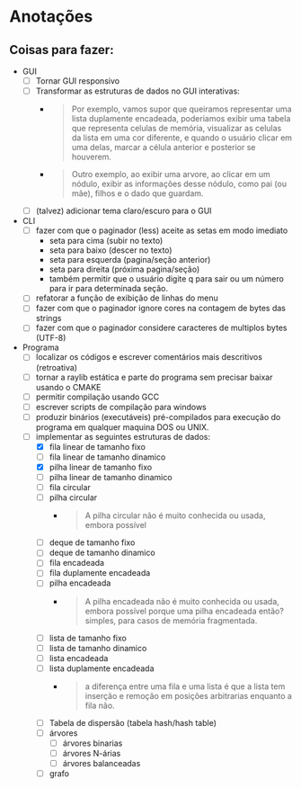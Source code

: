 # Anotações

## Coisas para fazer:

- GUI
    - [ ] Tornar GUI responsivo
    - [ ] Transformar as estruturas de dados no GUI interativas:
        - > Por exemplo, vamos supor que queiramos representar uma lista duplamente encadeada, poderiamos exibir uma tabela que representa celulas de memória, visualizar as celulas da lista em uma cor diferente, e quando o usuário clicar em uma delas, marcar a célula anterior e posterior se houverem.
        - > Outro exemplo, ao exibir uma arvore, ao clicar em um nódulo, exibir as informações desse nódulo, como pai (ou mãe), filhos e o dado que guardam.
    - [ ] (talvez) adicionar tema claro/escuro para o GUI

- CLI
    - [ ] fazer com que o paginador (less) aceite as setas em modo imediato
        - seta para cima (subir no texto)
        - seta para baixo (descer no texto)
        - seta para esquerda (pagina/seção anterior)
        - seta para direita (próxima pagina/seção)
        - também permitir que o usuário digite q para sair ou um número para ir para determinada seção.
    - [ ] refatorar a função de exibição de linhas do menu
    - [ ] fazer com que o paginador ignore cores na contagem de bytes das strings
    - [ ] fazer com que o paginador considere caracteres de multiplos bytes (UTF-8)

- Programa
    - [ ] localizar os códigos e escrever comentários mais descritivos (retroativa)
    - [ ] tornar a raylib estática e parte do programa sem precisar baixar usando o CMAKE
    - [ ] permitir compilação usando GCC
    - [ ] escrever scripts de compilação para windows
    - [ ] produzir binários (executáveis) pré-compilados para execução do programa em qualquer maquina DOS ou UNIX.
    - [ ] implementar as seguintes estruturas de dados:
        - [x] fila linear de tamanho fixo
        - [ ] fila linear de tamanho dinamico
        - [x] pilha linear de tamanho fixo
        - [ ] pilha linear de tamanho dinamico
        - [ ] fila circular
        - [ ] pilha circular
            - > A pilha circular não é muito conhecida ou usada, embora possível
        - [ ] deque de tamanho fixo
        - [ ] deque de tamanho dinamico
        - [ ] fila encadeada
        - [ ] fila duplamente encadeada
        - [ ] pilha encadeada
            - > A pilha encadeada não é muito conhecida ou usada, embora possível
            porque uma pilha encadeada então? simples, para casos de memória fragmentada.
        - [ ] lista de tamanho fixo
        - [ ] lista de tamanho dinamico
        - [ ] lista encadeada
        - [ ] lista duplamente encadeada
            - > a diferença entre uma fila e uma lista é que a lista tem inserção e
            remoção em posições arbitrarias enquanto a fila não.
        - [ ] Tabela de dispersão (tabela hash/hash table)
        - [ ] árvores
            - [ ] árvores binarias
            - [ ] árvores N-árias
            - [ ] árvores balanceadas
        - [ ] grafo

